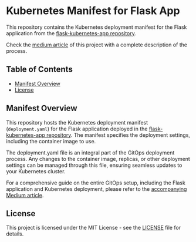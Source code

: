 # Kubernetes Manifest for Flask App

This repository contains the Kubernetes deployment manifest for the Flask application from the [flask-kubernetes-app repository](https://github.com/TadeopCreator/flask-kubernetes-app).

Check the [medium article](https://medium.com/@tadeop/continuous-deployment-with-jenkins-gitops-and-minikube-deploying-a-flask-app-to-kubernetes-664beeaa82b0) of this project with a complete description of the process.

## Table of Contents

- [Manifest Overview](#manifest-overview)
- [License](#license)

## Manifest Overview

This repository hosts the Kubernetes deployment manifest (`deployment.yaml`) for the Flask application deployed in the [flask-kubernetes-app repository](https://github.com/TadeopCreator/flask-kubernetes-app). The manifest specifies the deployment settings, including the container image to use.

The deployment.yaml file is an integral part of the GitOps deployment process. Any changes to the container image, replicas, or other deployment settings can be managed through this file, ensuring seamless updates to your Kubernetes cluster.

For a comprehensive guide on the entire GitOps setup, including the Flask application and Kubernetes deployment, please refer to the [accompanying Medium article](https://medium.com/p/664beeaa82b0/edit).

## License

This project is licensed under the MIT License - see the [LICENSE](LICENSE) file for details.

